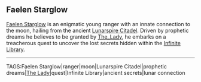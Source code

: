 ## Faelen Starglow

[Faelen Starglow](../People/Faelen_Starglow.md) is an enigmatic young ranger with an innate connection to the moon, hailing from the ancient [Lunarspire Citadel](../Places/Lunarspire_Citadel.md). Driven by prophetic dreams he believes to be granted by [The_Lady](../Gods/The_Lady.md), he embarks on a treacherous quest to uncover the lost secrets hidden within the [Infinite Library](../Places/Infinite_Library.md).


---

TAGS:Faelen Starglow|ranger|moon|Lunarspire Citadel|prophetic dreams|[The Lady](../Gods/The_Lady.md)|quest|Infinite Library|ancient secrets|lunar connection
